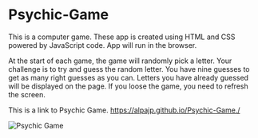 # Psychic-Game

This is a computer game. These app is created using HTML and CSS powered by JavaScript code. App will run in the browser.

At the start of each game, the game will randomly pick a letter. Your challenge is to try and guess the random letter. You have nine guesses to get as many right guesses as you can. Letters you have already guessed will be displayed on the page. If you loose the game, you need to refresh the screen.  

This is a link to Psychic Game. https://alpajp.github.io/Psychic-Game./

![Psychic Game](https://user-images.githubusercontent.com/45401358/59455861-086d8a80-8de3-11e9-82b6-bb89a4ea526e.PNG)
